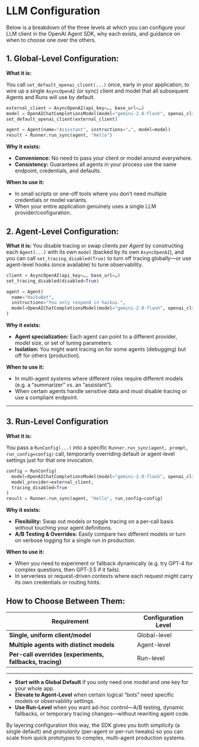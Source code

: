 # **LLM Configuration**

Below is a breakdown of the three levels at which you can configure your LLM client in the OpenAI Agent SDK, why each exists, and guidance on when to choose one over the others.

## **1. Global-Level Configuration:**

**What it is:**

You call `set_default_openai_client(...)` once, early in your application, to wire up a single `AsyncOpenAI` (or sync) client and model that all subsequent Agents and Runs will use by default.

```python
external_client = AsyncOpenAI(api_key=…, base_url=…)
model = OpenAIChatCompletionsModel(model="gemini-2.0-flash", openai_client=external_client)
set_default_openai_client(external_client)

agent = Agent(name="Assistant", instructions="…", model=model)
result = Runner.run_sync(agent, "Hello")
```

**Why it exists:**

- **Convenience:** No need to pass your client or model around everywhere.
- **Consistency:** Guarantees all agents in your process use the same endpoint, credentials, and defaults.

**When to use it:**

- In small scripts or one-off tools where you don’t need multiple credentials or model variants.
- When your entire application genuinely uses a single LLM provider/configuration.

## **2. Agent-Level Configuration:**

**What it is:**
You disable tracing or swap clients _per Agent_ by constructing each `Agent(...)` with its own `model` (backed by its own `AsyncOpenAI`), and you can call `set_tracing_disabled(True)` to turn off tracing globally—or use agent-level hooks (once available) to tune observability.

```python
client = AsyncOpenAI(api_key=…, base_url=…)
set_tracing_disabled(disabled=True)

agent = Agent(
  name="HaikuBot",
  instructions="You only respond in haikus.",
  model=OpenAIChatCompletionsModel(model="gemini-2.0-flash", openai_client=client),
)
```

**Why it exists:**

- **Agent specialization:** Each agent can point to a different provider, model size, or set of tuning parameters.
- **Isolation:** You might want tracing on for some agents (debugging) but off for others (production).

**When to use it:**

- In multi-agent systems where different roles require different models (e.g. a “summarizer” vs. an “assistant”).
- When certain agents handle sensitive data and must disable tracing or use a compliant endpoint.

---

## 3. Run-Level Configuration

**What it is:**

You pass a `RunConfig(...)` into a specific `Runner.run_sync(agent, prompt, run_config=config)` call, temporarily overriding default or agent-level settings just for that one invocation.

```python
config = RunConfig(
  model=OpenAIChatCompletionsModel(model="gemini-2.0-flash", openai_client=external_client),
  model_provider=external_client,
  tracing_disabled=True
)
result = Runner.run_sync(agent, "Hello", run_config=config)
```

**Why it exists:**

- **Flexibility:** Swap out models or toggle tracing on a per-call basis without touching your agent definitions.
- **A/B Testing & Overrides:** Easily compare two different models or turn on verbose logging for a single run in production.

**When to use it:**

- When you need to experiment or fallback dynamically (e.g. try GPT-4 for complex questions, then GPT-3.5 if it fails).
- In serverless or request-driven contexts where each request might carry its own credentials or routing hints.

## **How to Choose Between Them:**

| Requirement                                              | Configuration Level |
| -------------------------------------------------------- | ------------------- |
| **Single, uniform client/model**                         | Global-level        |
| **Multiple agents with distinct models**                 | Agent-level         |
| **Per-call overrides (experiments, fallbacks, tracing)** | Run-level           |

---

- **Start with a Global Default** if you only need one model and one key for your whole app.
- **Elevate to Agent-Level** when certain logical “bots” need specific models or observability settings.
- **Use Run-Level** when you want ad-hoc control—A/B testing, dynamic fallbacks, or temporary tracing changes—without rewriting agent code.

By layering configuration this way, the SDK gives you both _simplicity_ (a single default) and _granularity_ (per-agent or per-run tweaks) so you can scale from quick prototypes to complex, multi-agent production systems.
